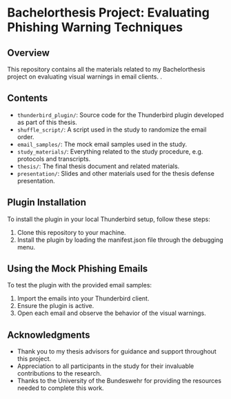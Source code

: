 # Bachelorthesis Project: Evaluating Phishing Warning Techniques

## Overview

This repository contains all the materials related to my Bachelorthesis project on evaluating visual warnings in email clients. .

## Contents

- `thunderbird_plugin/`: Source code for the Thunderbird plugin developed as part of this thesis.
- `shuffle_script/`: A script used in the study to randomize the email order.
- `email_samples/`: The mock email samples used in the study.
- `study_materials/`: Everything related to the study procedure, e.g. protocols and transcripts.
- `thesis/`: The final thesis document and related materials.
- `presentation/`: Slides and other materials used for the thesis defense presentation.

## Plugin Installation

To install the plugin in your local Thunderbird setup, follow these steps:
1. Clone this repository to your machine.
2. Install the plugin by loading the manifest.json file through the debugging menu.

## Using the Mock Phishing Emails

To test the plugin with the provided email samples:
1. Import the emails into your Thunderbird client.
2. Ensure the plugin is active.
3. Open each email and observe the behavior of the visual warnings.

## Acknowledgments

- Thank you to my thesis advisors for guidance and support throughout this project.
- Appreciation to all participants in the study for their invaluable contributions to the research.
- Thanks to the University of the Bundeswehr for providing the resources needed to complete this work.


